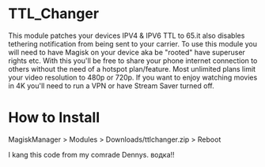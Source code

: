 # TTL_Changer

This module patches your devices IPV4 & IPV6 TTL to 65.it also disables tethering notification from being sent to your carrier.
To use this module you will need to have Magisk on your device aka be "rooted" have superuser rights etc.
With this you'll be free to share your phone internet connection to others without the need of a hotspot plan/feature.
Most unlimited plans limit your video resolution to 480p or 720p.
If you want to enjoy watching movies in 4K you'll need to run a VPN or have Stream Saver turned off.

# How to Install
MagiskManager > Modules > Downloads/ttlchanger.zip > Reboot

I kang this code from my comrade Dennys. водка!!
